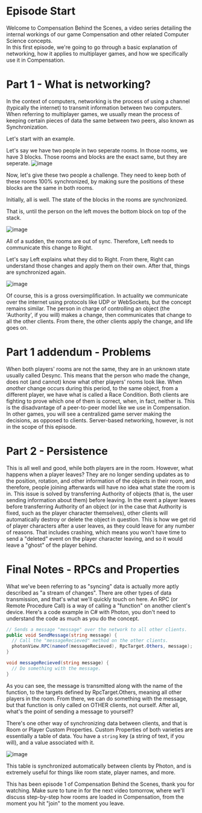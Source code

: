 # Episode Start
Welcome to Compensation Behind the Scenes, a video series detailing the internal workings of our game Compensation and other related Computer Science concepts.  
In this first episode, we're going to go through a basic explanation of networking, how it applies to multiplayer games, and how we specifically use it in Compensation.

# Part 1 - What is networking?
In the context of computers, networking is the process of using a channel (typically the internet) to transmit information between two computers.
When referring to multiplayer games, we usually mean the process of keeping certain pieces of data the same between two peers, also known as Synchronization.

Let's start with an example.

Let's say we have two people in two seperate rooms. In those rooms, we have 3 blocks. Those rooms and blocks are the exact same, but they are seperate.
![image](https://user-images.githubusercontent.com/82341739/205516781-9e28b314-8bbb-4b20-aefd-89dd93b02604.png)

Now, let's give these two people a challenge. They need to keep both of these rooms 100% synchronized, by making sure the positions of these blocks
are the same in both rooms.

Initially, all is well. The state of the blocks in the rooms are synchronized.

That is, until the person on the left moves the bottom block on top of the stack. 

![image](https://user-images.githubusercontent.com/82341739/205516856-7a8e1754-2065-41bd-8b2d-99ba12dbae8c.png)


All of a sudden, the rooms are out of sync. Therefore, Left needs to communicate this change to Right.

Let's say Left explains what they did to Right. From there, Right can understand those changes and apply them on their own. After that, things are synchronized again.

![image](https://user-images.githubusercontent.com/82341739/205516904-4c51b854-1096-4db6-a275-bb3c411e7554.png)

Of course, this is a gross oversimplification. In actuality we communicate over the internet using protocols like UDP or WebSockets, but the concept remains similar.
The person in charge of controlling an object (the 'Authority', if you will) makes a change, then communicates that change to all the other clients.
From there, the other clients apply the change, and life goes on.

# Part 1 addendum - Problems

When both players' rooms are not the same, they are in an unknown state usually called Desync. This means that the person who made the change,
does not (and cannot) know what other players' rooms look like.
When *another* change occurs during this period, to the same object, from a different player, we have what is called a Race Condition.
Both clients are fighting to prove which one of them is correct, when, in fact, neither is. This is the disadvantage of a peer-to-peer model like we use in Compensation.
In other games, you will see a centralized game server making the decisions, as opposed to clients. Server-based networking, however, is not in the scope of this episode.

# Part 2 - Persistence

This is all well and good, while both players are in the room. However, what happens when a player leaves? They are no longer sending updates as to
the position, rotation, and other information of the objects in their room, and therefore, people joining afterwards will have no idea what state the room is in.
This issue is solved by transferring Authority of objects (that is, the user sending information about them) before leaving. In the event a player leaves before
transferring Authority of an object (or in the case that Authority is fixed, such as the player character themselves), other clients will automatically destroy
or delete the object in question. This is how we get rid of player characters after a user leaves, as they could leave for any number of reasons. That includes crashing,
which means you won't have time to send a "deleted" event on the player character leaving, and so it would leave a "ghost" of the player behind.

# Final Notes - RPCs and Properties

What we've been referring to as "syncing" data is actually more aptly described as "a stream of changes".
There are other types of data transmission, and that's what we'll quickly touch on here.
An RPC (or Remote Procedure Call) is a way of calling a "function" on another client's device.
Here's a code example in C# with Photon, you don't need to understand the code as much as you do the concept.

```csharp
// Sends a message "message" over the network to all other clients.
public void SendMessage(string message) {
  // Call the "messageRecieved" method on the other clients.
  photonView.RPC(nameof(messageRecieved), RpcTarget.Others, message);
}

void messageRecieved(string message) {
  // Do something with the message.
}
```

As you can see, the message is transmitted along with the name of the function, to the targets defined by RpcTarget.Others, meaning all other players in the room.
From there, we can do something with the message, but that function is only called on OTHER clients, not ourself. After all, what's the point of sending a message to yourself?
  
There's one other way of synchronizing data between clients, and that is Room or Player Custom Properties.
Custom Properties of both varieties are essentially a table of data. You have a `string` key (a string of text, if you will), and a value associated with it.

![image](https://user-images.githubusercontent.com/82341739/205517818-dc16c2a1-f309-45f6-9463-bd00060a8fac.png)


This table is synchronized automatically between clients by Photon, and is extremely useful for things like room state, player names, and more.

This has been episode 1 of Compensation Behind the Scenes, thank you for watching.
Make sure to tune in for the next video tomorrow, where we'll discuss step-by-step how rooms are loaded in Compensation, from the moment you hit "join" to the moment you leave.
